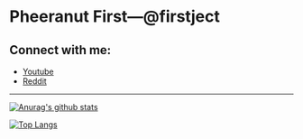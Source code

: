 # Pheeranut First—@firstject

## Connect with me:

- [Youtube](https://www.youtube.com/channel/UCaHynsX2m3E0pwX1LlZkPCQ)
- [Reddit](https://www.reddit.com/user/Firstject)

---

[![Anurag's github stats](https://github-readme-stats.vercel.app/api?username=firstject)](https://github.com/anuraghazra/github-readme-stats)

[![Top Langs](https://github-readme-stats.vercel.app/api/top-langs/?username=firstject&hide=javascript)](https://github.com/anuraghazra/github-readme-stats)
